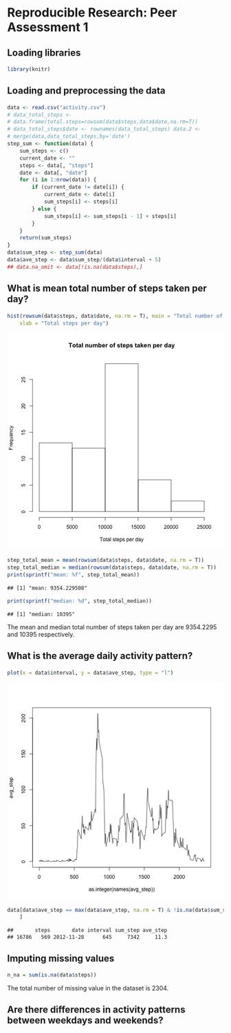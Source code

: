 # Reproducible Research: Peer Assessment 1

## Loading libraries

```r
library(knitr)
```


## Loading and preprocessing the data

```r
data <- read.csv("activity.csv")
# data_total_steps <-
# data.frame(total.steps=rowsum(data$steps,data$date,na.rm=T))
# data_total_steps$date <- rownames(data_total_steps) data.2 <-
# merge(data,data_total_steps,by='date')
step_sum <- function(data) {
    sum_steps <- c()
    current_date <- ""
    steps <- data[, "steps"]
    date <- data[, "date"]
    for (i in 1:nrow(data)) {
        if (current_date != date[i]) {
            current_date <- date[i]
            sum_steps[i] <- steps[i]
        } else {
            sum_steps[i] <- sum_steps[i - 1] + steps[i]
        }
    }
    return(sum_steps)
}
data$sum_step <- step_sum(data)
data$ave_step <- data$sum_step/(data$interval + 5)
## data.na_omit <- data[!is.na(data$steps),]
```



## What is mean total number of steps taken per day?

```r
hist(rowsum(data$steps, data$date, na.rm = T), main = "Total number of steps taken per day", 
    xlab = "Total steps per day")
```

![plot of chunk unnamed-chunk-3](figure/unnamed-chunk-3.png) 

```r
step_total_mean = mean(rowsum(data$steps, data$date, na.rm = T))
step_total_median = median(rowsum(data$steps, data$date, na.rm = T))
print(sprintf("mean: %f", step_total_mean))
```

```
## [1] "mean: 9354.229508"
```

```r
print(sprintf("median: %d", step_total_median))
```

```
## [1] "median: 10395"
```

The mean and median total number of steps taken per day are 
9354.2295 and 10395 respectively.

## What is the average daily activity pattern?

```r
plot(x = data$interval, y = data$ave_step, type = "l")
```

![plot of chunk unnamed-chunk-4](figure/unnamed-chunk-4.png) 

```r
data[data$ave_step == max(data$ave_step, na.rm = T) & !is.na(data$sum_step), 
    ]
```

```
##       steps       date interval sum_step ave_step
## 16786   569 2012-11-28      645     7342     11.3
```


## Imputing missing values

```r
n_na = sum(is.na(data$steps))
```

The total number of missing value in the dataset is 2304.

## Are there differences in activity patterns between weekdays and weekends?
